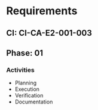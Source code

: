 # Requirements

## CI: CI-CA-E2-001-003
## Phase: 01

### Activities
- Planning
- Execution
- Verification
- Documentation
